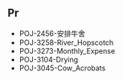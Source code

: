 ## Pr

- POJ-2456-安排牛舍
- POJ-3258-River_Hopscotch
- POJ-3273-Monthly_Expense
- POJ-3104-Drying
- POJ-3045-Cow_Acrobats